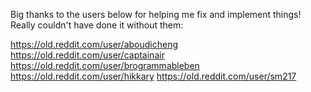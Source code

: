 Big thanks to the users below for helping me fix and implement things!
Really couldn't have done it without them:

https://old.reddit.com/user/aboudicheng
https://old.reddit.com/user/captainair
https://old.reddit.com/user/brogrammableben
https://old.reddit.com/user/hikkary
https://old.reddit.com/user/sm217